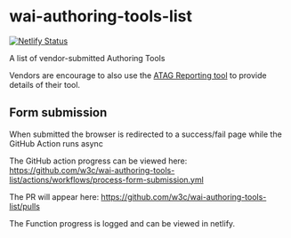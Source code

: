 # wai-authoring-tools-list

[![Netlify Status](https://api.netlify.com/api/v1/badges/1c4e89b4-7b13-48c9-8775-2fe585171f90/deploy-status)](https://app.netlify.com/sites/wai-authoring-tools-list/deploys)

A list of vendor-submitted Authoring Tools

Vendors are encourage to also use the [ATAG Reporting tool](https://github.com/w3c/wai-atag-report-tool) to provide details of their tool.

## Form submission

When submitted the browser is redirected to a success/fail page while the GitHub Action runs async

The GitHub action progress can be viewed here:
https://github.com/w3c/wai-authoring-tools-list/actions/workflows/process-form-submission.yml

The PR will appear here:
https://github.com/w3c/wai-authoring-tools-list/pulls

The Function progress is logged and can be viewed in netlify.
